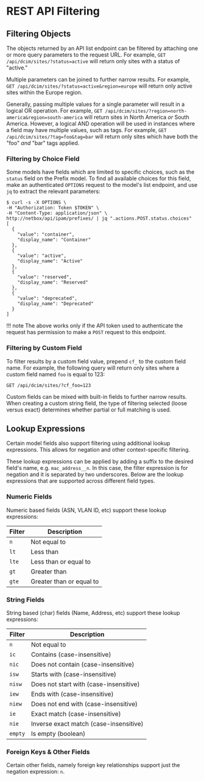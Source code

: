 # REST API Filtering

## Filtering Objects

The objects returned by an API list endpoint can be filtered by attaching one or more query parameters to the request URL. For example, `GET /api/dcim/sites/?status=active` will return only sites with a status of "active."

Multiple parameters can be joined to further narrow results. For example, `GET /api/dcim/sites/?status=active&region=europe` will return only active sites within the Europe region.

Generally, passing multiple values for a single parameter will result in a logical OR operation. For example, `GET /api/dcim/sites/?region=north-america&region=south-america` will return sites in North America _or_ South America. However, a logical AND operation will be used in instances where a field may have multiple values, such as tags. For example, `GET /api/dcim/sites/?tag=foo&tag=bar` will return only sites which have both the "foo" _and_ "bar" tags applied.

### Filtering by Choice Field

Some models have fields which are limited to specific choices, such as the `status` field on the Prefix model. To find all available choices for this field, make an authenticated `OPTIONS` request to the model's list endpoint, and use `jq` to extract the relevant parameters:

```no-highlight
$ curl -s -X OPTIONS \
-H "Authorization: Token $TOKEN" \
-H "Content-Type: application/json" \
http://netbox/api/ipam/prefixes/ | jq ".actions.POST.status.choices"
[
  {
    "value": "container",
    "display_name": "Container"
  },
  {
    "value": "active",
    "display_name": "Active"
  },
  {
    "value": "reserved",
    "display_name": "Reserved"
  },
  {
    "value": "deprecated",
    "display_name": "Deprecated"
  }
]
```

!!! note
    The above works only if the API token used to authenticate the request has permission to make a `POST` request to this endpoint.

### Filtering by Custom Field

To filter results by a custom field value, prepend `cf_` to the custom field name. For example, the following query will return only sites where a custom field named `foo` is equal to 123:

```no-highlight
GET /api/dcim/sites/?cf_foo=123
```

Custom fields can be mixed with built-in fields to further narrow results. When creating a custom string field, the type of filtering selected (loose versus exact) determines whether partial or full matching is used.

## Lookup Expressions

Certain model fields also support filtering using additional lookup expressions. This allows
for negation and other context-specific filtering.

These lookup expressions can be applied by adding a suffix to the desired field's name, e.g. `mac_address__n`. In this case, the filter expression is for negation and it is separated by two underscores. Below are the lookup expressions that are supported across different field types.

### Numeric Fields

Numeric based fields (ASN, VLAN ID, etc) support these lookup expressions:

| Filter | Description |
|--------|-------------|
| `n` | Not equal to |
| `lt` | Less than |
| `lte` | Less than or equal to |
| `gt` | Greater than |
| `gte` | Greater than or equal to |

### String Fields

String based (char) fields (Name, Address, etc) support these lookup expressions:

| Filter | Description |
|--------|-------------|
| `n` | Not equal to |
| `ic` | Contains (case-insensitive) |
| `nic` | Does not contain (case-insensitive) |
| `isw` | Starts with (case-insensitive) |
| `nisw` | Does not start with (case-insensitive) |
| `iew` | Ends with (case-insensitive) |
| `niew` | Does not end with (case-insensitive) |
| `ie` | Exact match (case-insensitive) |
| `nie` | Inverse exact match (case-insensitive) |
| `empty` | Is empty (boolean) |

### Foreign Keys & Other Fields

Certain other fields, namely foreign key relationships support just the negation
expression: `n`.
